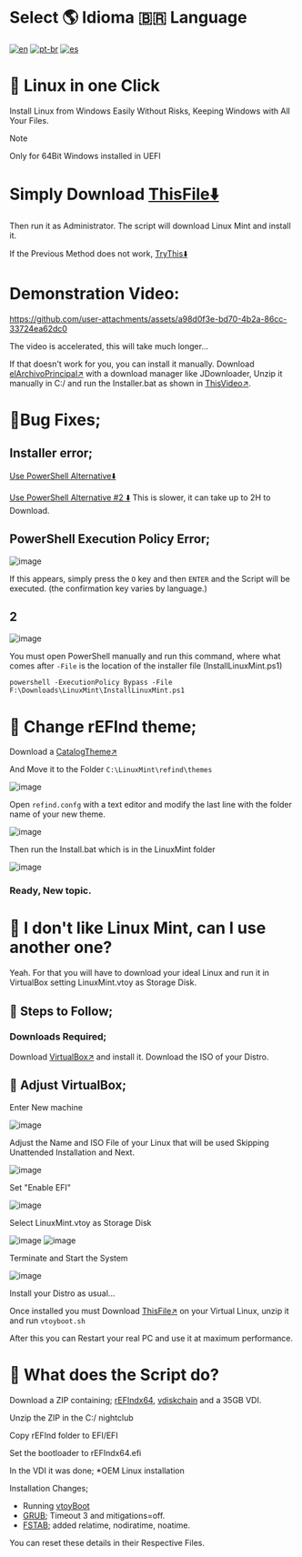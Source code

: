 # Select 🌎 Idioma 🇧🇷 Language
[![en](https://img.shields.io/badge/English-en-red.svg)](README.md)
[![pt-br](https://img.shields.io/badge/Português-pt--br-green.svg)](README.pt-br.md)
[![es](https://img.shields.io/badge/Espa%C3%B1ol-es-red.svg)](README.es-419.md)

# 🐧 Linux in one Click
Install Linux from Windows Easily
Without Risks, Keeping Windows with All Your Files.
>[!NOTE]
> Only for 64Bit Windows installed in UEFI

# Simply Download [ThisFile⬇️](https://razaoinfo.dl.sourceforge.net/project/linuxoneclick/InstallLinux.bat?viasf=1)
Then run it as Administrator.
The script will download Linux Mint and install it.

If the Previous Method does not work, [TryThis⬇️](https://razaoinfo.dl.sourceforge.net/project/linuxoneclick/LinuxInstall.ps1?viasf=1)

# Demonstration Video:
https://github.com/user-attachments/assets/a98d0f3e-bd70-4b2a-86cc-33724ea62dc0

The video is accelerated, this will take much longer...

If that doesn't work for you, you can install it manually.
Download [elArchivoPrincipal↗️](https://sourceforge.net/projects/linuxoneclick/files/LOClicK.zip/download) with a download manager like JDownloader, Unzip it manually in C:/ and run the Installer.bat as shown in [ThisVideo↗️](https://www.youtube.com/watch?v=Y1K3TLja434).


# 💢Bug Fixes;

## Installer error;
[Use PowerShell Alternative⬇️](https://razaoinfo.dl.sourceforge.net/project/linuxoneclick/LinuxInstall.ps1?viasf=1)

[Use PowerShell Alternative #2 ⬇️](https://sitsa.dl.sourceforge.net/project/linuxoneclick/LinuxInstallAlternativa.ps1?viasf=1) This is slower, it can take up to 2H to Download.

## PowerShell Execution Policy Error;
![image](https://github.com/user-attachments/assets/1920e51d-2600-4341-9934-805f7050e9e7)

If this appears, simply press the `O` key and then `ENTER` and the Script will be executed. (the confirmation key varies by language.)


## 2
![image](https://github.com/user-attachments/assets/60d9ea10-d944-4bed-90f3-bdf435bec5fa)

You must open PowerShell manually and run this command, where what comes after `-File` is the location of the installer file (InstallLinuxMint.ps1)
```
powershell -ExecutionPolicy Bypass -File F:\Downloads\LinuxMint\InstallLinuxMint.ps1
```

# 🌌 Change rEFInd theme;
 Download a [CatalogTheme↗️](https://refind-themes-collection.netlify.app/)

And Move it to the Folder `C:\LinuxMint\refind\themes`

![image](https://github.com/user-attachments/assets/86d591ac-8071-406a-9069-8d2d8d8fc327)

Open `refind.confg` with a text editor and modify the last line with the folder name of your new theme.

![image](https://github.com/user-attachments/assets/efd309fc-7ac4-4990-a39c-4b44d460bb22)

Then run the Install.bat which is in the LinuxMint folder

![image](https://github.com/user-attachments/assets/0d5865f4-faf6-4a66-897d-eaf4c4c4b1e1)

### Ready, New topic.

# 🥶 I don't like Linux Mint, can I use another one?
Yeah. For that you will have to download your ideal Linux and run it in VirtualBox setting LinuxMint.vtoy as Storage Disk.

## 🛂 Steps to Follow;
### Downloads Required;
Download [VirtualBox↗️](https://www.virtualbox.org/wiki/Downloads) and install it. Download the ISO of your Distro.

## 💽 Adjust VirtualBox;
Enter New machine

![image](https://github.com/user-attachments/assets/8cfe0337-2f92-4e9a-9059-a70f0e3929ba)

Adjust the Name and ISO File of your Linux that will be used Skipping Unattended Installation and Next.

![image](https://github.com/user-attachments/assets/9444832a-22e0-4ca8-b8c7-59123e7edf86)

Set "Enable EFI"

![image](https://github.com/user-attachments/assets/e01e764c-4e5f-4add-ada7-e54861325a8e)

Select LinuxMint.vtoy as Storage Disk

![image](https://github.com/user-attachments/assets/8db49d24-f9df-4a5d-8d49-c3eef4a07502)
![image](https://github.com/user-attachments/assets/f89af4ec-c031-4132-9030-50a084c4b988)

Terminate and Start the System

![image](https://github.com/user-attachments/assets/bf4f98b0-5aa1-4895-be64-6057e17febfe)

Install your Distro as usual...


Once installed you must Download [ThisFile↗️](https://github.com/ventoy/vtoyboot/releases) on your Virtual Linux, unzip it and run `vtoyboot.sh`

After this you can Restart your real PC and use it at maximum performance.

# 🤨 What does the Script do?
Download a ZIP containing;
[rEFIndx64](https://www.rodsbooks.com/refind/), [vdiskchain](https://github.com/ventoy/vdiskchain) and a 35GB VDI.

Unzip the ZIP in the C:/ nightclub

Copy rEFInd folder to EFI/EFI

Set the bootloader to rEFIndx64.efi

In the VDI it was done;
*OEM Linux installation

Installation Changes;
* Running [vtoyBoot](https://github.com/ventoy/vtoyboot)
* [GRUB](https://es.wikipedia.org/wiki/GNU_GRUB); Timeout 3 and mitigations=off.
* [FSTAB](https://es.wikipedia.org/wiki/Fstab); added relatime, nodiratime, noatime.

You can reset these details in their Respective Files.
